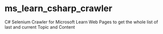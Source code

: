 # ms_learn_csharp_crawler
C# Selenium Crawler for Microsoft Learn Web Pages to get the whole list of last and current Topic and Content
